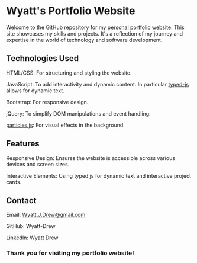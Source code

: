 # Wyatt's Portfolio Website

Welcome to the GitHub repository for my [personal portfolio website](https://wyatt-drew.github.io/index.html). This site showcases my skills and projects. It's a reflection of my journey and expertise in the world of technology and software development.


## Technologies Used

HTML/CSS: For structuring and styling the website.

JavaScript: To add interactivity and dynamic content. In particular [typed-js](https://mattboldt.com/demos/typed-js/) allows for dynamic text.

Bootstrap: For responsive design.

jQuery: To simplify DOM manipulations and event handling.

[particles.js](https://vincentgarreau.com/particles.js/): For visual effects in the background.  


## Features

Responsive Design: Ensures the website is accessible across various devices and screen sizes.

Interactive Elements: Using typed.js for dynamic text and interactive project cards.


## Contact

Email: Wyatt.J.Drew@gmail.com

GitHub: Wyatt-Drew

LinkedIn: Wyatt Drew


### Thank you for visiting my portfolio website!
